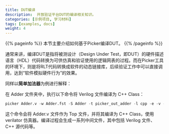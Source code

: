 ```yaml
---
title: DUT编译
description:  开放验证平台DUT的编译相关知识。
categories: [示例项目, 学习材料]
tags: [examples, docs]
weight: 4
---
```


{{% pageinfo %}}
本节主要介绍如何基于Picker编译DUT。
{{% /pageinfo %}}

通常来讲，编译DUT是指将被测设计（Design Under Test，即DUT）的硬件描述语言（HDL）代码转换为可供仿真和验证使用的逻辑网表的过程。而在Picker工具的环境下，则是将RLT代码转换成软件的动态链接库，后续验证工作中可以直接调用，达到“软件模拟硬件行为”的效果。

同样以**简单加法器**为例进行解释：

在 Adder 文件夹中，执行以下命令将 Verilog 文件编译为 C++ Class：

```verilog
picker Adder.v -w Adder.fst -S Adder -t picker_out_adder -l cpp -e -v --sim verilator
```

这个命令会将 Adder.v 文件作为 Top 文件，并将其编译为 C++ Class，使用 verilator 仿真器。编译过程会生成一系列中间文件，其中包括 Verilog 文件、C++ 源代码等。
